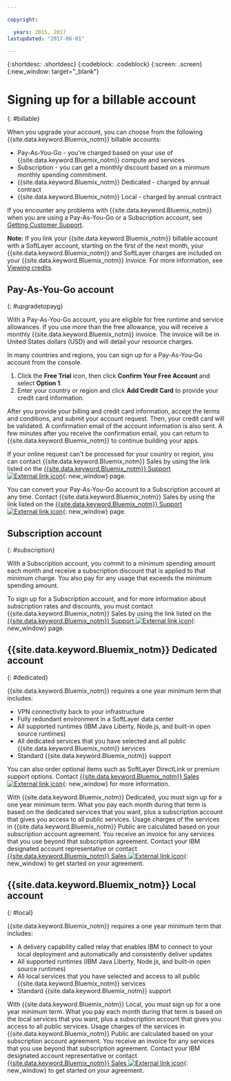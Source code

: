 ```yaml
---

copyright:

  years: 2015, 2017
lastupdated: "2017-06-01"

---
```


{:shortdesc: .shortdesc}
{:codeblock: .codeblock}
{:screen: .screen}
{:new_window: target="_blank"}

# Signing up for a billable account
{: #billable}

When you upgrade your account, you can choose from the following {{site.data.keyword.Bluemix_notm}} billable accounts: 
  
  * Pay-As-You-Go - you're charged based on your use of {{site.data.keyword.Bluemix_notm}} compute and services
  * Subscription - you can get a monthly discount based on a minimum monthly spending commitment.
  * {{site.data.keyword.Bluemix_notm}} Dedicated - charged by annual contract
  * {{site.data.keyword.Bluemix_notm}} Local - charged by annual contract  

If you encounter any problems with {{site.data.keyword.Bluemix_notm}} when you are using a Pay-As-You-Go or a Subscription 
account, see [Getting Customer Support](/docs/support/index.html#getting-customer-support).

**Note:** If you link your {{site.data.keyword.Bluemix_notm}} billable account with a SoftLayer account, starting on the 
first of the next month, your {{site.data.keyword.Bluemix_notm}} and SoftLayer charges are included on your 
{{site.data.keyword.Bluemix_notm}} invoice. For more information, see 
[Viewing credits](/docs/pricing/viewing_usage.html#credits).

## Pay-As-You-Go account
{: #upgradetopayg}

With a Pay-As-You-Go account, you are eligible for free runtime and service allowances. If you use more than 
the free allowance, you will receive a monthly {{site.data.keyword.Bluemix_notm}} invoice. The invoice will be in 
United States dollars (USD) and will detail your resource charges.

In many countries and regions, you can sign up for a Pay-As-You-Go account from the console.

  1. Click the **Free Trial** icon, then click **Confirm Your Free Account** and select **Option 1**.
  2. Enter your country or region and click **Add Credit Card** to provide your credit card information.

After you provide your billing and credit card information, accept the terms and conditions, and submit your account request. 
Then, your credit card will be validated. A confirmation email of the account information is also sent. A few minutes after 
you receive the confirmation email, you can return to {{site.data.keyword.Bluemix_notm}} to continue building your apps. 

If your online request can't be processed for your country or region, you can contact 
{{site.data.keyword.Bluemix_notm}} Sales by using the link listed on the 
[{{site.data.keyword.Bluemix_notm}} Support ![External link icon](../icons/launch-glyph.svg)](http://ibm.biz/bluemixsupport){: new_window} page.

You can convert your Pay-As-You-Go account to a Subscription account at any time. Contact 
{{site.data.keyword.Bluemix_notm}} Sales by using the link listed on the 
[{{site.data.keyword.Bluemix_notm}} Support ![External link icon](../icons/launch-glyph.svg)](http://ibm.biz/bluemixsupport){: new_window} 
page.

## Subscription account
{: #subscription}

With a Subscription account, you commit to a minimum spending amount each month and receive a subscription discount that is 
applied to that minimum charge. You also pay for any usage that exceeds the minimum spending amount.

To sign up for a Subscription account, and for more information about subscription rates and discounts, you must contact 
{{site.data.keyword.Bluemix_notm}} Sales by using the link listed on the [{{site.data.keyword.Bluemix_notm}} Support ![External link icon](../icons/launch-glyph.svg)](http://ibm.biz/bluemixsupport){: new_window} page.

## {{site.data.keyword.Bluemix_notm}} Dedicated account
{: #dedicated}

{{site.data.keyword.Bluemix_notm}} requires a one year minimum term that includes:

* VPN connectivity back to your infrastructure
* Fully redundant environment in a SoftLayer data center
* All supported runtimes (IBM Java Liberty, Node.js, and built-in open source runtimes)
* All dedicated services that you have selected and all public {{site.data.keyword.Bluemix_notm}} services
* Standard {{site.data.keyword.Bluemix_notm}} support

You can also order optional items such as SoftLayer DirectLink or premium support options. Contact 
[{{site.data.keyword.Bluemix_notm}} Sales ![External link icon](../icons/launch-glyph.svg)](http://ibm.biz/bluemixsupport){: new_window} 
for more information.

With {{site.data.keyword.Bluemix_notm}} Dedicated, you must sign up for a one year minimum term. What you pay each month 
during that term is based on the dedicated services that you want, plus a subscription account that gives you access to all 
public services. Usage charges of the services in {{site.data.keyword.Bluemix_notm}} Public are calculated based on your 
subscription account agreement. You receive an invoice for any services that you use beyond that subscription agreement. 
Contact your IBM designated account representative or contact [{{site.data.keyword.Bluemix_notm}} Sales ![External link icon](../icons/launch-glyph.svg)](http://ibm.biz/bluemixsupport){: new_window} 
to get started on your agreement.

## {{site.data.keyword.Bluemix_notm}} Local account
{: #local}

{{site.data.keyword.Bluemix_notm}} requires a one year minimum term that includes:

* A delivery capability called relay that enables IBM to connect to your local deployment and automatically and consistently 
deliver updates
* All supported runtimes (IBM Java Liberty, Node.js, and built-in open source runtimes)
* All local services that you have selected and access to all public {{site.data.keyword.Bluemix_notm}} services
* Standard {{site.data.keyword.Bluemix_notm}} support

With {{site.data.keyword.Bluemix_notm}} Local, you must sign up for a one year minimum term. What you pay each month during 
that term is based on the local services that you want, plus a subscription account that gives you access to all public 
services. Usage charges of the services in {{site.data.keyword.Bluemix_notm}} Public are calculated based on your 
subscription account agreement. You receive an invoice for any services that you use beyond that subscription agreement. 
Contact your IBM designated account representative or contact [{{site.data.keyword.Bluemix_notm}} Sales ![External link icon](../icons/launch-glyph.svg)](http://ibm.biz/bluemixsupport){: new_window} 
to get started on your agreement.
